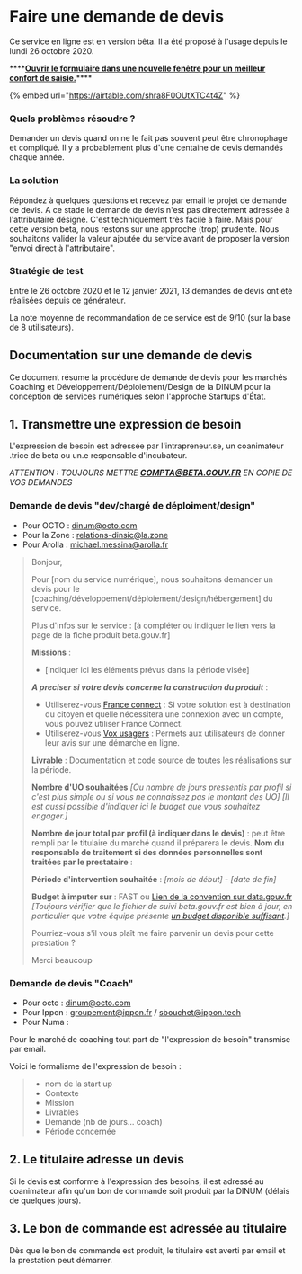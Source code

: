 # Faire une demande de devis

Ce service en ligne est en version bêta. Il a été proposé à l'usage depuis le lundi 26 octobre 2020.

\*\*\*\*[**Ouvrir le formulaire dans une nouvelle fenêtre pour un meilleur confort de saisie.**](https://airtable.com/shra8F0OUtXTC4t4Z)\*\*\*\*

{% embed url="https://airtable.com/shra8F0OUtXTC4t4Z" %}



### **Quels problèmes résoudre ?** <a id="quels-problemes-resoudre"></a>

Demander un devis quand on ne le fait pas souvent peut être chronophage et compliqué. Il y a probablement plus d'une centaine de devis demandés chaque année.

### **La solution** <a id="la-solution"></a>

Répondez à quelques questions et recevez par email le projet de demande de devis. A ce stade le demande de devis n'est pas directement adressée à l'attributaire désigné. C'est techniquement très facile à faire. Mais pour cette version beta, nous restons sur une approche \(trop\) prudente. Nous souhaitons valider la valeur ajoutée du service avant de proposer la version "envoi direct à l'attributaire".

### **Stratégie de test** <a id="strategie-de-test"></a>

Entre le 26 octobre 2020 et le 12 janvier 2021, 13 demandes de devis ont été réalisées depuis ce générateur.

La note moyenne de recommandation de ce service est de 9/10 \(sur la base de 8 utilisateurs\).

## **Documentation sur une demande de devis** <a id="documentation-sur-une-demande-de-devis"></a>

Ce document résume la procédure de demande de devis pour les marchés Coaching et Développement/Déploiement/Design de la DINUM pour la conception de services numériques selon l'approche Startups d'État.

## 1. Transmettre une expression de besoin <a id="1-transmettre-une-expression-de-besoin"></a>

L'expression de besoin est adressée par l'intrapreneur.se, un coanimateur .trice de beta ou un.e responsable d'incubateur.

_ATTENTION : TOUJOURS METTRE_ _**COMPTA@BETA.GOUV.FR**_ _EN COPIE DE VOS DEMANDES_

### Demande de devis "dev/chargé de déploiment/design" <a id="demande-de-devis-dev-charge-de-deploiment-design"></a>

* Pour OCTO : dinum@octo.com
* Pour la Zone : relations-dinsic@la.zone
* Pour Arolla : michael.messina@arolla.fr

> Bonjour,
>
> Pour \[nom du service numérique\], nous souhaitons demander un devis pour le \[coaching/développement/déploiement/design/hébergement\] du service.
>
> Plus d'infos sur le service : \[à compléter ou indiquer le lien vers la page de la fiche produit beta.gouv.fr\]
>
> **Missions** :
>
> * \[indiquer ici les éléments prévus dans la période visée\]
>
> _**A preciser si votre devis concerne la construction du produit**_ :
>
> * Utiliserez-vous [France connect](https://franceconnect.gouv.fr/) : Si votre solution est à destination du citoyen et quelle nécessitera une connexion avec un compte, vous pouvez utiliser France Connect.
> * Utiliserez-vous [Vox usagers](https://observatoire.numerique.gouv.fr/observatoire/) : Permets aux utilisateurs de donner leur avis sur une démarche en ligne.
>
> **Livrable** : Documentation et code source de toutes les réalisations sur la période.
>
> **Nombre d'UO souhaitées** _\[Ou nombre de jours pressentis par profil si c'est plus simple ou si vous ne connaissez pas le montant des UO\] \[Il est aussi possible d'indiquer ici le budget que vous souhaitez engager.\]_
>
> **Nombre de jour total par profil \(à indiquer dans le devis\)** : peut être rempli par le titulaire du marché quand il préparera le devis. **Nom du responsable de traitement si des données personnelles sont traitées par le prestataire** :
>
> **Période d'intervention souhaitée** : _\[mois de début\] - \[date de fin\]_
>
> **Budget à imputer sur** : FAST ou [Lien de la convention sur data.gouv.fr](https://www.data.gouv.fr/fr/datasets/conventions-de-partenariat/) _\[Toujours vérifier que le fichier de suivi beta.gouv.fr est bien à jour, en particulier que votre équipe présente_ [_un budget disponible suffisant_](https://docs.google.com/spreadsheets/d/1pZYJvjUeMPF2oWzDOp6SC-CECcb3zmt5xq-udeEcELg/edit#gid=530195431)_.\]_
>
> Pourriez-vous s'il vous plaît me faire parvenir un devis pour cette prestation ?
>
> Merci beaucoup

### Demande de devis "Coach" <a id="demande-de-devis-coach"></a>

* Pour octo : dinum@octo.com
* Pour Ippon : groupement@ippon.fr / sbouchet@ippon.tech
* Pour Numa :

Pour le marché de coaching tout part de "l'expression de besoin" transmise par email.

Voici le formalisme de l'expression de besoin :

> * nom de la start up
> * Contexte
> * Mission
> * Livrables
> * Demande \(nb de jours... coach\)
> * Période concernée

## 2. Le titulaire adresse un devis <a id="2-le-titulaire-adresse-un-devis"></a>

Si le devis est conforme à l'expression des besoins, il est adressé au coanimateur afin qu'un bon de commande soit produit par la DINUM \(délais de quelques jours\).

## 3. Le bon de commande est adressée au titulaire <a id="3-le-bon-de-commande-est-adressee-au-titulaire"></a>

Dès que le bon de commande est produit, le titulaire est averti par email et la prestation peut démarrer.

